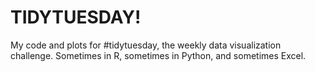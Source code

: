 # TIDYTUESDAY!

My code and plots for #tidytuesday, the weekly data visualization challenge. Sometimes in R, sometimes in Python, and sometimes Excel. 
